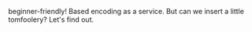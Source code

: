 beginner-friendly!
Based encoding as a service. But can we insert a little tomfoolery? Let's find out.
